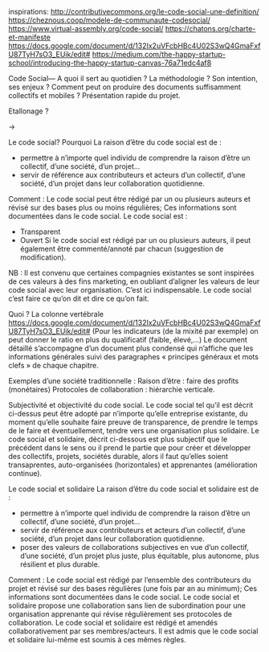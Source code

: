 inspirations:
http://contributivecommons.org/le-code-social-une-definition/
https://cheznous.coop/modele-de-communaute-codesocial/
https://www.virtual-assembly.org/code-social/
https://chatons.org/charte-et-manifeste
https://docs.google.com/document/d/132Ix2uVFcbHBc4U02S3wQ4GmaFxfU87TyH7sO3_EUik/edit#
https://medium.com/the-happy-startup-school/introducing-the-happy-startup-canvas-76a71edc4af8


Code Social—
A quoi il sert au quotidien ?
La méthodologie ?
Son intention, ses enjeux ?
Comment peut on produire des documents suffisamment collectifs et mobiles ?
Présentation rapide du projet.

Etallonage ?

-> 

Le code social?
Pourquoi
La raison d’être du code social est de :
- permettre à n’importe quel individu de comprendre la raison d’être un collectif, d’une société, d’un projet…
- servir de référence aux contributeurs et acteurs d’un collectif, d’une société, d’un projet dans leur collaboration quotidienne.

Comment : 
Le code social peut être rédigé par un ou plusieurs auteurs et révisé sur des bases plus ou moins régulières;
Ces informations sont documentées dans le code social.
Le code social est :
- Transparent
- Ouvert
Si le code social est rédigé par un ou plusieurs auteurs, il peut également être commenté/annoté par chacun (suggestion de modification).

NB : Il est convenu que certaines compagnies existantes se sont inspirées de ces valeurs à des fins marketing, en oubliant d’aligner les valeurs de leur code social avec leur organisation.
C’est ici indispensable. Le code social c’est faire ce qu’on dit et dire ce qu’on fait.

Quoi ?
La colonne vertébrale  https://docs.google.com/document/d/132Ix2uVFcbHBc4U02S3wQ4GmaFxfU87TyH7sO3_EUik/edit#
(Pour les indicateurs (de la mixité par exemple) on peut donner le ratio en plus du qualificatif (faible, élevé,…)
Le document détaillé s’accompagne d’un document plus condensé qui n’affiche que les informations générales suivi des paragraphes « principes généraux et mots clefs » de chaque chapitre.


Exemples d’une société traditionnelle :
Raison d’être : faire des profits (monétaires)
Protocoles de collaboration : hiérarchie verticale.

Subjectivité et objectivité du code social.
Le code social tel qu’il est décrit ci-dessus peut être adopté par n’importe qu’elle entreprise existante, du moment qu’elle souhaite faire preuve de transparence, de prendre le temps de le faire et éventuellement, tendre vers une organisation plus solidaire.
Le code social et solidaire, décrit ci-dessous est plus subjectif que le précédent dans le sens ou il prend le partie que pour créer et développer des collectifs, projets, sociétés durable, alors il faut qu’elles soient transaprentes, auto-organisées (horizontales) et apprenantes (amélioration continue).


Le code social et solidaire 
La raison d’être du code social et solidaire est de :
- permettre à n’importe quel individu de comprendre la raison d’être un collectif, d’une société, d’un projet…
- servir de référence aux contributeurs et acteurs d’un collectif, d’une société, d’un projet dans leur collaboration quotidienne.
- poser des valeurs de collaborations subjectives en vue d’un collectif, d’une société, d’un projet plus juste, plus équitable, plus autonome, plus résilient et plus durable.

Comment : 
Le code social est rédigé par l’ensemble des contributeurs du projet et révisé sur des bases régulières (une fois par an au minimum);
Ces informations sont documentées dans le code social.
Le code social et solidaire propose une collaboration sans lien de subordination pour une organisation apprenante qui révise régulièrement ses protocoles de collaboration.
Le code social et solidaire est rédigé et amendés collaborativement par ses membres/acteurs. 
Il est admis que le code social et solidaire lui-même est soumis à ces mêmes règles.

<!--stackedit_data:
eyJoaXN0b3J5IjpbMzU4NzQzOTk2XX0=
-->
